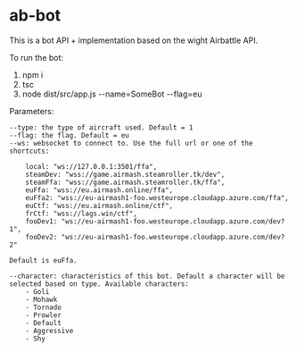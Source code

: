 # ab-bot

This is a bot API + implementation based on the wight Airbattle API.

To run the bot:

1. npm i
2. tsc
3. node dist/src/app.js --name=SomeBot --flag=eu

Parameters:

    --type: the type of aircraft used. Default = 1
    --flag: the flag. Default = eu
    --ws: websocket to connect to. Use the full url or one of the shortcuts:

        local: "ws://127.0.0.1:3501/ffa",
        steamDev: "wss://game.airmash.steamroller.tk/dev",
        steamFfa: "wss://game.airmash.steamroller.tk/ffa",
        euFfa: "wss://eu.airmash.online/ffa",
        euFfa2: "wss://eu-airmash1-foo.westeurope.cloudapp.azure.com/ffa",
        euCtf: "wss://eu.airmash.online/ctf",
        frCtf: "wss://lags.win/ctf",
        fooDev1: "ws://eu-airmash1-foo.westeurope.cloudapp.azure.com/dev?1",
        fooDev2: "ws://eu-airmash1-foo.westeurope.cloudapp.azure.com/dev?2"

    Default is euFfa.

    --character: characteristics of this bot. Default a character will be selected based on type. Available characters:
        - Goli
        - Mohawk
        - Tornado
        - Prowler
        - Default
        - Aggressive
        - Shy

